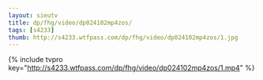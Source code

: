 ```yaml
--- 
layout: sieutv
title: dp/fhg/video/dp024102mp4zos/
tags: [s4233]
thumb: http://s4233.wtfpass.com/dp/fhg/video/dp024102mp4zos/1.jpg
---
```

{% include tvpro key="http://s4233.wtfpass.com/dp/fhg/video/dp024102mp4zos/1.mp4" %} 
